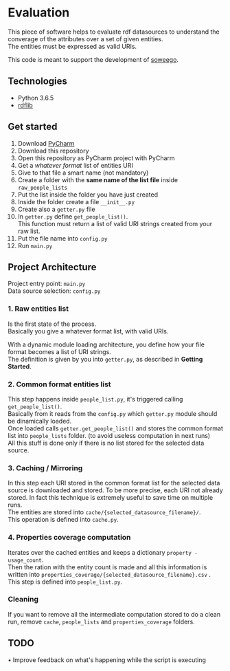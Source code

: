 # Evaluation
This piece of software helps to evaluate rdf datasources to understand the converage of the attributes over a set of given entities.  
The entities must be expressed as valid URIs.

This code is meant to support the development of [soweego](https://meta.wikimedia.org/wiki/Grants:Project/Hjfocs/soweego). 

## Technologies
- Python 3.6.5
- [rdflib](https://github.com/RDFLib/rdflib)

## Get started
1. Download [PyCharm](https://www.jetbrains.com/pycharm/download/)
1. Download this repository
1. Open this repository as PyCharm project with PyCharm
1. Get a *whatever format* list of entities URI
1. Give to that file a smart name (not mandatory)
1. Create a folder with the **same name of the list file** inside `raw_people_lists`
1. Put the list inside the folder you have just created
1. Inside the folder create a file `__init__.py`
1. Create also a `getter.py` file
1. In `getter.py` define `get_people_list()`.  
This function must return a list of valid URI strings created from your raw list.
1. Put the file name into `config.py`
1. Run `main.py`

## Project Architecture
Project entry point: `main.py`  
Data source selection: `config.py`

### 1. Raw entities list
Is the first state of the process.  
Basically you give a whatever format list, with valid URIs.

With a dynamic module loading architecture, you define how your file format becomes a list of URI strings.  
The definition is given by you into `getter.py`, as described in **Getting Started**.

### 2. Common format entities list
This step happens inside `people_list.py`, it's triggered calling `get_people_list()`.  
Basically from it reads from the `config.py` which `getter.py` module should be dinamically loaded.  
Once loaded calls `getter.get_people_list()` and stores the common format list into `people_lists` folder. (to avoid useless computation in next runs)  
All this stuff is done only if there is no list stored for the selected data source.

### 3. Caching / Mirroring
In this step each URI stored in the common format list for the selected data source is downloaded and stored.
To be more precise, each URI not already stored. In fact this technique is extremely useful to save time on multiple runs.  
The entities are stored into `cache/{selected_datasource_filename}/`.  
This operation is defined into `cache.py`.

### 4. Properties coverage computation
Iterates over the cached entities and keeps a dictionary `property - usage_count`.  
Then the ration with the entity count is made and all this information is written into `properties_coverage/{selected_datasource_filename}.csv` . 
This step is defined into `people_list.py`.

### Cleaning
If you want to remove all the intermediate computation stored to do a clean run, remove `cache`, `people_lists` and `properties_coverage` folders.

## TODO
• Improve feedback on what's happening while the script is executing